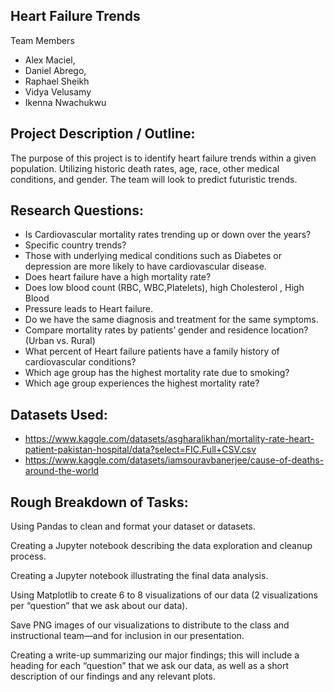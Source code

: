 ## Heart Failure Trends

Team Members
- Alex Maciel,
- Daniel Abrego,
- Raphael Sheikh
- Vidya Velusamy
- Ikenna Nwachukwu

## Project Description / Outline:

The purpose of this project is to identify heart failure trends within a given 
population. Utilizing historic death rates, age, race, other medical conditions,
and gender. The team will look to predict futuristic trends.

## Research Questions:

- Is Cardiovascular mortality rates trending up or down over the years? 
- Specific country trends?
- Those with underlying medical conditions such as Diabetes or depression are
more likely to have cardiovascular disease.
- Does heart failure have a high mortality rate?
- Does low blood count (RBC, WBC,Platelets), high Cholesterol , High Blood 
- Pressure leads to Heart failure.
- Do we have the same diagnosis and treatment for the same symptoms.
- Compare mortality rates by patients’ gender and residence location? (Urban 
vs. Rural)
- What percent of Heart failure patients have a family history of cardiovascular
conditions?
- Which age group has the highest mortality rate due to smoking?
- Which age group experiences the highest mortality rate?

## Datasets Used:
- https://www.kaggle.com/datasets/asgharalikhan/mortality-rate-heart-patient-pakistan-hospital/data?select=FIC.Full+CSV.csv
- https://www.kaggle.com/datasets/iamsouravbanerjee/cause-of-deaths-around-the-world

## Rough Breakdown of Tasks:
Using Pandas to clean and format your dataset or datasets.

Creating a Jupyter notebook describing the data exploration and cleanup 
process.

Creating a Jupyter notebook illustrating the final data analysis.

Using Matplotlib to create 6 to 8 visualizations of our data (2 visualizations 
per “question” that we ask about our data).

Save PNG images of our visualizations to distribute to the class and 
instructional team—and for inclusion in our presentation.

Creating a write-up summarizing our major findings; this will include a 
heading for each “question” that we ask our data, as well as a short 
description of our findings and any relevant plots.
